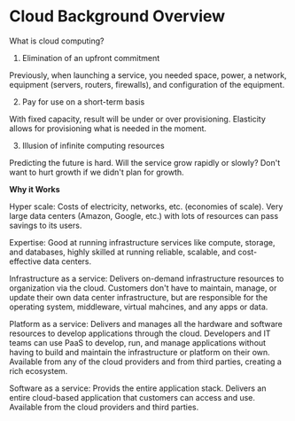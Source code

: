# Cloud Background Overview

What is cloud computing? 

1. Elimination of an upfront commitment

Previously, when launching a service, you needed space, power, a network, equipment (servers, routers, firewalls), and configuration of the equipment.

2. Pay for use on a short-term basis

With fixed capacity, result will be under or over provisioning. Elasticity allows for provisioning what is needed in the moment.

3. Illusion of infinite computing resources

Predicting the future is hard. Will the service grow rapidly or slowly? Don't want to hurt growth if we didn't plan for growth.

**Why it Works**

Hyper scale: Costs of electricity, networks, etc. (economies of scale). Very large data centers (Amazon, Google, etc.) with lots of resources can pass savings to its users.

Expertise: Good at running infrastructure services like compute, storage, and databases, highly skilled at running reliable, scalable, and cost-effective data centers.

Infrastructure as a service: Delivers on-demand infrastructure resources to organization via the cloud. Customers don't have to maintain, manage, or update their own data center infrastructure, but are responsible for the operating system, middleware, virtual mahcines, and any apps or data.

Platform as a service: Delivers and manages all the hardware and software resources to develop applications through the cloud. Developers and IT teams can use PaaS to develop, run, and manage applications without having to build and maintain the infrastructure or platform on their own. Available from any of the cloud providers and from third parties, creating a rich ecosystem.

Software as a service: Provids the entire application stack. Delivers an entire cloud-based application that customers can access and use. Available from the cloud providers and third parties.
